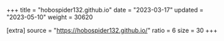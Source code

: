 +++
title = "hobospider132.github.io"
date = "2023-03-17"
updated = "2023-05-10"
weight = 30620

[extra]
source = "https://hobospider132.github.io/"
ratio = 6
size = 30
+++
